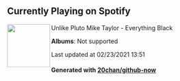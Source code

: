 ## Currently Playing on Spotify

[<img align="left" width="100" src="https://i.scdn.co/image/ab67616d0000b27396957b0279e407485635f831">](https://open.spotify.com/album/65QMh46zprwhLoYR9vOlVz)

Unlike Pluto Mike Taylor - Everything Black

**Albums**: Not supported

Last updated at 02/23/2021 13:51

#### Generated with [20chan/github-now](https://github.com/20chan/github-now)


<!--
**20chan/20chan** is a ✨ _special_ ✨ repository because its `README.md` (this file) appears on your GitHub profile.

Here are some ideas to get you started:

- 🔭 I’m currently working on ...
- 🌱 I’m currently learning ...
- 👯 I’m looking to collaborate on ...
- 🤔 I’m looking for help with ...
- 💬 Ask me about ...
- 📫 How to reach me: ...
- 😄 Pronouns: ...
- ⚡ Fun fact: ...
-->
